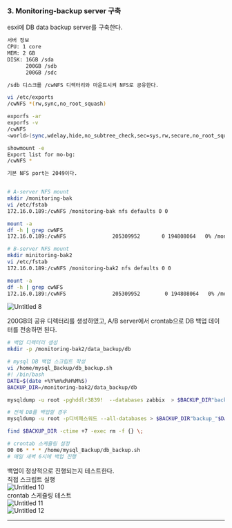 ### 3. Monitoring-backup server 구축

esxi에 DB data backup server를 구축한다.

```bash
서버 정보
CPU: 1 core
MEM: 2 GB
DISK: 16GB /sda
      200GB /sdb
      200GB /sdc

/sdb 디스크를 /cwNFS 디렉터리와 마운트시켜 NFS로 공유한다.

vi /etc/exports
/cwNFS *(rw,sync,no_root_squash)

exporfs -ar
exporfs -v
/cwNFS          
<world>(sync,wdelay,hide,no_subtree_check,sec=sys,rw,secure,no_root_squash,no_all_squash)

showmount -e
Export list for mo-bg:
/cwNFS *

기본 NFS port는 2049이다.
```

```bash

# A-server NFS mount
mkdir /monitoring-bak
vi /etc/fstab
172.16.0.189:/cwNFS /monitoring-bak nfs defaults 0 0

mount -a
df -h | grep cwNFS
172.16.0.189:/cwNFS               205309952       0 194808064   0% /monitoring-bak

# B-server NFS mount
mkdir minitoring-bak2
vi /etc/fstab
172.16.0.189:/cwNFS /monitoring-bak2 nfs defaults 0 0

mount -a
df -h | grep cwNFS
172.16.0.189:/cwNFS               205309952        0 194808064   0% /monitoring-bak2
```

![Untitled 8](https://user-images.githubusercontent.com/84123877/207513286-08d263ff-6e48-4f49-b1fd-2480feec93ef.png)


200GB의 공유 디렉터리를 생성하였고, A/B server에서 crontab으로 DB 백업 데이터를 전송하면 된다.

```bash
# 백업 디렉터리 생성
mkdir -p /monitoring-bak2/data_backup/db

# mysql DB 백업 스크립트 작성
vi /home/mysql_Backup/db_backup.sh
#! /bin/bash
DATE=$(date +%Y%m%d%H%M%S)
BACKUP_DIR=/monitoring-bak2/data_backup/db

mysqldump -u root -pghddlr3839!  --databases zabbix  > $BACKUP_DIR"backup_"$DATE.sql

# 전체 DB를 백업할 경우
mysqldump -u root -p디비패스워드 --all-databases > $BACKUP_DIR"backup_"$DATE.sql

find $BACKUP_DIR -ctime +7 -exec rm -f {} \;

# crontab 스케쥴링 설정
00 06 * * * /home/mysql_Backup/db_backup.sh
# 매일 새벽 6시에 백업 진행
```
백업이 정상적으로 진행되는지 테스트한다.  
직접 스크립트 실행  
![Untitled 10](https://user-images.githubusercontent.com/84123877/208339040-0711022c-c6fd-44f7-9e73-07b8e07c5767.png)  
crontab 스케쥴링 테스트  </br>
![Untitled 11](https://user-images.githubusercontent.com/84123877/208339043-b851a55d-b2db-47b0-b5f6-874f0d571f88.png)  
![Untitled 12](https://user-images.githubusercontent.com/84123877/208339044-bd0f6139-5da9-4be8-a761-8476f33b5898.png)  

---
